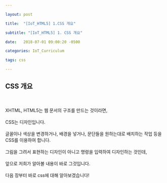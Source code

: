 ```yaml
---

layout: post

title:  "[IoT_HTML5] 1.CSS 개요"

subtitle: "[IoT_HTML5] 1. CSS 개요"

date:   2018-07-01 09:00:20 -0500

categories: IoT_Curriculum

tags: css

---
```


## CSS 개요

<br>
<br>
XHTML, HTML5는 웹 문서의 구조를 만드는 것이라면,
<br>
<br>
CSS는 디자인입니다.
<br>
<br>
글꼴이나 색상을 변경하거나, 배경을 넣거나, 문단들을 원하는대로 배치하는 작업 등을 CSS를 이용하여 합니다.
<br>
<br>
그림을 그려서 표현하는 디자인이 아니고 명령을 입력하여 디자인하는 것인데,
<br>
<br>
앞으로 저희가 알아볼 내용이 바로 그것입니다.
<br>
<br>
다음 장부터 바로 css에 대해 알아보겠습니다!
